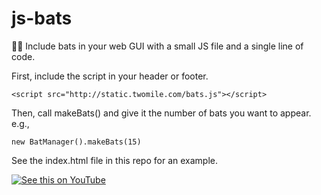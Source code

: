 # js-bats
🦇🎃 Include bats in your web GUI with a small JS file and a single line of code.

First, include the script in your header or footer.

`<script src="http://static.twomile.com/bats.js"></script>`

Then, call makeBats() and give it the number of bats you want to appear. e.g.,

`new BatManager().makeBats(15)`

See the index.html file in this repo for an example.

[![See this on YouTube](http://img.youtube.com/vi/mYLW7iF1O1Y/0.jpg)](http://www.youtube.com/watch?v=mYLW7iF1O1Y "See this on YouTube")

